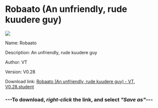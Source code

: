 # Robaato (An unfriendly, rude kuudere guy)

<img src = "https://raw.githubusercontent.com/Arbiter1223/Koukou-Gurashi-Custom-Students/master/Students/Files/Robaato%20(An%20unfriendly%2C%20rude%20kuudere%20guy).png">

Name: Robaato

Description: An unfriendly, rude kuudere guy

Author: VT

Version: V0.28

Download link: <a href="https://raw.githubusercontent.com/Arbiter1223/Koukou-Gurashi-Custom-Students/master/Students/Files/Robaato%20(An%20unfriendly%2C%20rude%20kuudere%20guy)%20-%20VT%2C%20V0.28.student">Robaato (An unfriendly, rude kuudere guy) - VT, V0.28.student</a>

### ---**To download, _right-click_ the link, and select _"Save as"_**---


